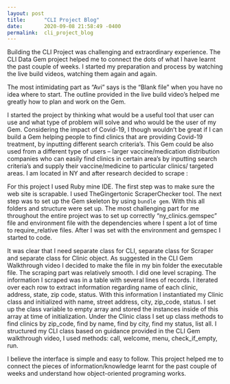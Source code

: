 ```yaml
---
layout: post
title:      "CLI Project Blog"
date:       2020-09-08 21:58:49 -0400
permalink:  cli_project_blog
---
```



Building the CLI Project was challenging and extraordinary experience. The CLI Data Gem project helped me to connect the dots of what I have learnt the past couple of weeks. I started my preparation and process by watching the live build videos, watching them again and again. 


The most intimidating part as “Avi” says is the “Blank file” when you have no idea where to start. The outline provided in the live build video’s helped me greatly how to plan and work on the Gem. 


I started the project by thinking what would be a useful tool that user can use and what type of problem will solve and who would be the user of my Gem. Considering the impact of Covid-19, I though wouldn’t be great if I can build a Gem helping people to find clinics that are providing Covid-19 treatment, by inputting different search criteria’s. This Gem could be also used from a different type of users – larger vaccine/medication distribution companies who can easily find clinics in certain area’s by inputting search criteria’s and supply their vaccine/medicine to particular clinics/ targeted areas. I am located in NY and after research decided to scrape : 

[](https://www.health.ny.gov/regulations/hcra/provider/provcdtc.htm)


For this project I used Ruby mine IDE. The first step was to make sure the web site is scrapable. I used TheGingertonic ScraperChecker tool.  The next step was to set up the Gem skeleton by using `bundle gem`. With this all folders and structure were set up. The most challenging part for me throughout the entire project was to set up correctly “ny_clinics.gemspec” file and environment file with the dependencies  where I spent a lot of time to require_relative files.  After I was set with the environment and gemspec I started to code.


It was clear that I need separate class for CLI, separate class for Scraper and separate class for Clinic object. As suggested in the CLI Gem Walkthrough video I decided to make the file in my bin folder the executable file.
The scraping part was relatively smooth. I did one level scraping. The information I scraped was in a table with several lines of records. I iterated over each row to extract information regarding name of each clinic, address, state, zip code, status. With this information I instantiated my Clinic class and initialized with name, street address, city, zip_code, status. I set up the class variable to empty array and stored the instances inside of this array at time of initialization.   Under the Clinic class I set up class methods to find clinics by zip_code, find by name, find by city, find my status, list all.
I structured my CLI class based on guidance provided in the CLI Gem walkthrough video, I used methods: call, welcome, menu, check_if_empty, run.


I believe the interface is simple and easy to follow. This project helped me to connect the pieces of information/knowledge learnt for the past couple of weeks and understand how object-oriented programing works.


